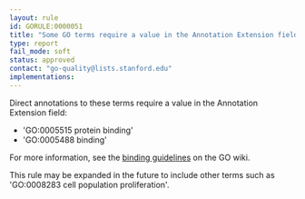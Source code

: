 ```yaml
---
layout: rule
id: GORULE:0000051
title: "Some GO terms require a value in the Annotation Extension field"
type: report
fail_mode: soft
status: approved
contact: "go-quality@lists.stanford.edu"
implementations:
---
```

Direct annotations to these terms require a value in the Annotation Extension field: 

 * 'GO:0005515 protein binding' 
 * 'GO:0005488 binding'

For more information, see the [binding guidelines](http://wiki.geneontology.org/index.php/Binding_Guidelines)
on the GO wiki.

This rule may be expanded in the future to include other terms such as 'GO:0008283 cell population proliferation'.
